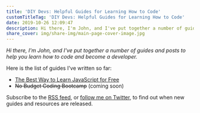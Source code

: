 ```yaml
---
title: 'DIY Devs: Helpful Guides for Learning How to Code'
customTitleTag: 'DIY Devs: Helpful Guides for Learning How to Code'
date: 2019-10-26 12:09:47
description: Hi there, I'm John, and I've put together a number of guides and posts to help you learn how to code and become a developer.
share_cover: img/share-img/main-page-cover-image.jpg
---
```


_Hi there, I'm John, and I've put together a number of guides and posts to help you learn how to code and become a developer._

Here is the list of guides I've written so far:

- [The Best Way to Learn JavaScript for Free](/learn-javascript/)
- ~~No Budget Coding Bootcamp~~ (coming soon)

<!-- You can learn more about me on [my about page](/about/). -->

Subscribe to the <a href="/rss2.xml" target="_blank">RSS feed</a>, or [follow me on Twitter](https://twitter.com/JohnTurnerPGH), to find out when new guides and resources are released.

<!-- (you can use a service like [Blogtrottr](https://blogtrottr.com/) to get RSS updates delivered to you via email) -->

<!-- OLD CODE BELOW!!! -->

<!-- Learn JavaScript, huzzah!!!

How does the <code>inline code</code> look on here?

Quick test of adding code below

<pre><code class="language-js">let exampeVar = 'how does this look?';

let anotherExample = 'here is a very long string to test to see how the whole word wrap stuff adjusts to different size windows';

function fancyFeast(num) {
  return num * 5;
}

console.log(fancyFeast(12));
</code></pre>

Think this is all going okay after all! :) -->

